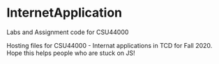 # InternetApplication
Labs and Assignment code for CSU44000 

Hosting files for CSU44000 - Internat applications in TCD for Fall 2020. Hope this helps people who are stuck on JS! 

